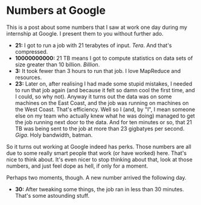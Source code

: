 Numbers at Google
=================

This is a post about some numbers that I saw at work one day during my
internship at Google. I present them to you without further ado.

- **21:** I got to run a job with 21 terabytes of input. *Tera*. And
          that's compressed.
- **10000000000:** 21 TB means I got to compute statistics on data
                   sets of size greater than 10 billion. *Billion*.
- **3:** It took fewer than 3 hours to run that job. I love MapReduce
         and resources.
- **23:** Later on, after realising I had made some stupid mistakes, I
          needed to run that job again (and because it felt so damn
          cool the first time, and I could, so why not). Anyway it
          turns out the data was on some machines on the East Coast,
          and the job was running on machines on the West
          Coast. That's efficiency. Well so I (and, by "I", I mean
          someone else on my team who actually knew what he was doing)
          managed to get the job running next door to the data. And
          for ten minutes or so, that 21 TB was being sent to the job
          at more than 23 gigbatyes per second. *Giga*. Holy
          bandwidth, batman.

So it turns out working at Google indeed has perks. Those numbers are
all due to some really smart people that work (or have worked)
here. That's nice to think about. It's even nicer to stop thinking
about that, look at those numbers, and just feel dope as hell, if
only for a moment.

Perhaps two moments, though. A new number arrived the following day.

- **30:** After tweaking some things, the job ran in less than 30
          minutes. That's some astounding stuff.
